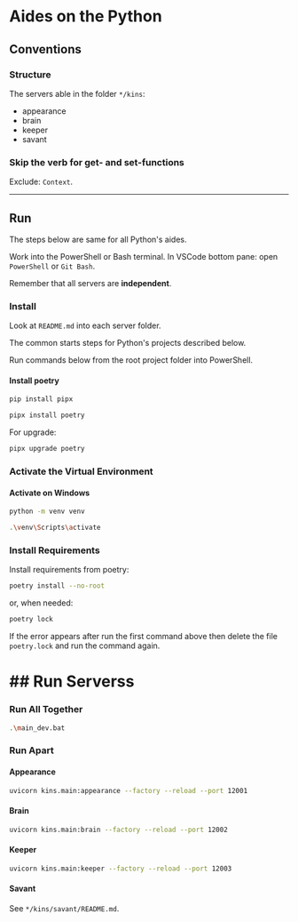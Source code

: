 # Aides on the Python

## Conventions

### Structure

The servers able in the folder `*/kins`:

- appearance
- brain
- keeper
- savant

### Skip the verb for get- and set-functions

Exclude: `Context`.

---

## Run

The steps below are same for all Python's aides.

Work into the PowerShell or Bash terminal. In VSCode bottom pane: open `PowerShell` or `Git Bash`.

Remember that all servers are **independent**.

### Install

Look at `README.md` into each server folder.

The common starts steps for Python's projects described below.

Run commands below from the root project folder into PowerShell.

#### Install poetry

```bash
pip install pipx
```

```bash
pipx install poetry
```

For upgrade:

```bash
pipx upgrade poetry
```
	
### Activate the Virtual Environment

#### Activate on Windows

```bash
python -m venv venv
```

```bash
.\venv\Scripts\activate
```

### Install Requirements

Install requirements from poetry:

```bash
poetry install --no-root
```

or, when needed:

```bash
poetry lock
```

If the error appears after run the first command above then delete
the file `poetry.lock` and run the command again.

# ## Run Serverss

### Run All Together

```bash
.\main_dev.bat
```

### Run Apart

#### Appearance

```bash
uvicorn kins.main:appearance --factory --reload --port 12001
```

#### Brain

```bash
uvicorn kins.main:brain --factory --reload --port 12002
```

#### Keeper

```bash
uvicorn kins.main:keeper --factory --reload --port 12003
```

#### Savant

See `*/kins/savant/README.md`.
